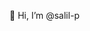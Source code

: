 👋 Hi, I’m @salil-p
<!---
salil-p/salil-p is a ✨ special ✨ repository because its `README.md` (this file) appears on your GitHub profile.
You can click the Preview link to take a look at your changes.
--->
